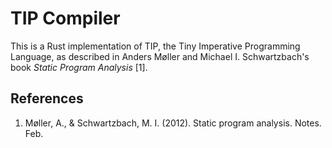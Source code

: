 # TIP Compiler

This is a Rust implementation of TIP, the Tiny Imperative Programming Language, as described in Anders Møller and Michael I. Schwartzbach's book _Static Program Analysis_ [1].

## References
1. Møller, A., & Schwartzbach, M. I. (2012). Static program analysis. Notes. Feb.
